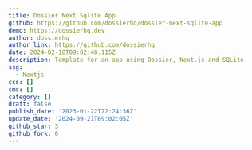 ```yaml
---
title: Dossier Next Sqlite App
github: https://github.com/dossierhq/dossier-next-sqlite-app
demo: https://dossierhq.dev
author: dossierhq
author_link: https://github.com/dossierhq
date: 2024-02-18T09:02:48.115Z
description: Template for an app using Dossier, Next.js and SQLite
ssg:
  - Nextjs
css: []
cms: []
category: []
draft: false
publish_date: '2023-01-22T22:24:36Z'
update_date: '2024-09-21T09:02:05Z'
github_star: 3
github_fork: 0
---
```

